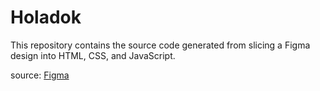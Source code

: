 # Holadok

This repository contains the source code generated from slicing a Figma design into HTML, CSS, and JavaScript.

source: [Figma](https://www.figma.com/design/65S6k5qwEYJTz18fBPFWFZ/Holadok-Hero-(Community)?node-id=1-2&t=WNjERZcGj2c7OS9K-0)